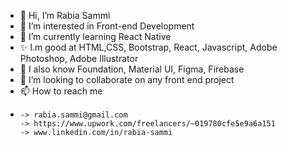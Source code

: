 - 👋 Hi, I’m Rabia Sammi
- 👀 I’m interested in Front-end Development
- 🌱 I’m currently learning React Native
- ✨ I.m good at HTML,CSS, Bootstrap, React, Javascript, Adobe Photoshop, Adobe Illustrator
- 👋 I also know Foundation, Material UI, Figma, Firebase
- 💞️ I’m looking to collaborate on any front end project 
- 📫 How to reach me 
- 
      -> rabia.sammi@gmail.com
      -> https://www.upwork.com/freelancers/~019780cfe5e9a6a151
      -> www.linkedin.com/in/rabia-sammi
